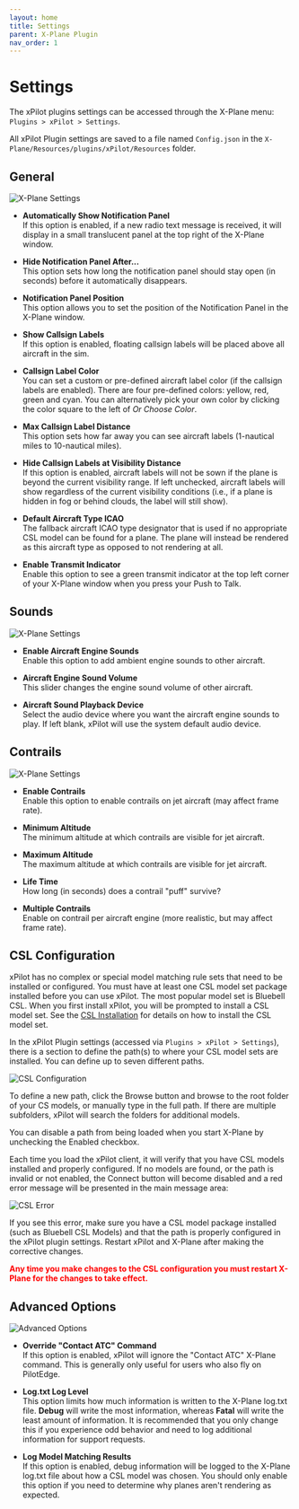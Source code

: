 ```yaml
---
layout: home
title: Settings
parent: X-Plane Plugin
nav_order: 1
---
```


# Settings
The xPilot plugins settings can be accessed through the X-Plane menu: `Plugins > xPilot > Settings`.

All xPilot Plugin settings are saved to a file named `Config.json` in the `X-Plane/Resources/plugins/xPilot/Resources` folder.

## General

![X-Plane Settings](/assets/images/XplaneSettings.png)

* **Automatically Show Notification Panel**<br/>If this option is enabled, if a new radio text message is received, it will display in a small translucent panel at the top right of the X-Plane window.

* **Hide Notification Panel After...**<br/>This option sets how long the notification panel should stay open (in seconds) before it automatically disappears.

* **Notification Panel Position**<br/>This option allows you to set the position of the Notification Panel in the X-Plane window.

* **Show Callsign Labels**<br/>If this option is enabled, floating callsign labels will be placed above all aircraft in the sim.

* **Callsign Label Color**<br/>You can set a custom or pre-defined aircraft label color (if the callsign labels are enabled). There are four pre-defined colors: yellow, red, green and cyan. You can alternatively pick your own color by clicking the color square to the left of *Or Choose Color*.

* **Max Callsign Label Distance**<br/>This option sets how far away you can see aircraft labels (1-nautical miles to 10-nautical miles).

* **Hide Callsign Labels at Visibility Distance**<br/>If this option is enabled, aircraft labels will not be sown if the plane is beyond the current visibility range. If left unchecked, aircraft labels will show regardless of the current visibility conditions (i.e., if a plane is hidden in fog or behind clouds, the label will still show).

* **Default Aircraft Type ICAO**<br/>The fallback aircraft ICAO type designator that is used if no appropriate CSL model can be found for a plane. The plane will instead be rendered as this aircraft type as opposed to not rendering at all.

* **Enable Transmit Indicator**<br/>Enable this option to see a green transmit indicator at the top left corner of your X-Plane window when you press your Push to Talk.

## Sounds

![X-Plane Settings](/assets/images/XplaneSoundSettings.png)

* **Enable Aircraft Engine Sounds**<br/>Enable this option to add ambient engine sounds to other aircraft.

* **Aircraft Engine Sound Volume**<br/>This slider changes the engine sound volume of other aircraft.

* **Aircraft Sound Playback Device**<br/>Select the audio device where you want the aircraft engine sounds to play. If left blank, xPilot will use the system default audio device.

## Contrails

![X-Plane Settings](/assets/images/XplaneSettingsContrails.png)

* **Enable Contrails**<br/>Enable this option to enable contrails on jet aircraft (may affect frame rate).

* **Minimum Altitude**<br/>The minimum altitude at which contrails are visible for jet aircraft.

* **Maximum Altitude**<br/>The maximum altitude at which contrails are visible for jet aircraft.

* **Life Time**<br/>How long (in seconds) does a contrail "puff" survive?

* **Multiple Contrails**<br/>Enable on contrail per aircraft engine (more realistic, but may affect frame rate).

## CSL Configuration

xPilot has no complex or special model matching rule sets that need to be installed or configured. You must have at least one CSL model set package installed before you can use xPilot. The most popular model set is Bluebell CSL. When you first install xPilot, you will be prompted to install a CSL model set. See the [CSL Installation](/docs/installation/csl.html) for details on how to install the CSL model set.

In the xPilot Plugin settings (accessed via `Plugins > xPilot > Settings`), there is a section to define the path(s) to where your CSL model sets are installed. You can define up to seven different paths.

![CSL Configuration](/assets/images/XplaneCSLConfiguration.png)

To define a new path, click the <span class="xplane-btn">Browse</span> button and browse to the root folder of your CS models, or manually type in the full path. If there are multiple subfolders, xPilot will search the folders for additional models.

You can disable a path from being loaded when you start X-Plane by unchecking the <span class="xplane-btn">Enabled</span> checkbox.

Each time you load the xPilot client, it will verify that you have CSL models installed and properly configured. If no models are found, or the path is invalid or not enabled, the Connect button will become disabled and a red error message will be presented in the main message area:

![CSL Error](/assets/images/ClientCSLError.png)

If you see this error, make sure you have a CSL model package installed (such as Bluebell CSL Models) and that the path is properly configured in the xPilot plugin settings. Restart xPilot and X-Plane after making the corrective changes.

**<span style="color:red;">Any time you make changes to the CSL configuration you must restart X-Plane for the changes to take effect.</span>**

## Advanced Options

![Advanced Options](/assets/images/XplaneAdvancedSettings.png)

* **Override "Contact ATC" Command**<br/>If this option is enabled, xPilot will ignore the "Contact ATC" X-Plane command. This is generally only useful for users who also fly on PilotEdge.

* **Log.txt Log Level**<br/>This option limits how much information is written to the X-Plane log.txt file. **Debug** will write the most information, whereas **Fatal** will write the least amount of information. It is recommended that you only change this if you experience odd behavior and need to log additional information for support requests.

* **Log Model Matching Results**<br/>If this option is enabled, debug information will be logged to the X-Plane log.txt file about how a CSL model was chosen. You should only enable this option if you need to determine why planes aren't rendering as expected.